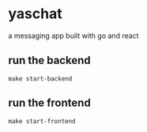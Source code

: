 # yaschat

a messaging app built with go and react

## run the backend 

```
make start-backend
```

## run the frontend 

```
make start-frontend
```
